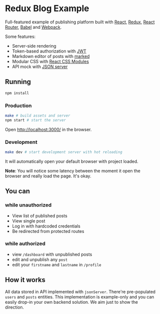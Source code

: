 # Redux Blog Example

Full-featured example of publishing platform built with
[React](http://facebook.github.io/react/),
[Redux](http://rackt.github.io/redux/),
[React Router](http://rackt.github.io/react-router/),
[Babel](https://babeljs.io/) and
[Webpack](http://webpack.github.io/).

Some features:
- Server-side rendering
- Token-based authorization with [JWT](https://www.npmjs.com/package/jsonwebtoken)
- Markdown editor of posts with [marked](https://www.npmjs.com/package/marked)
- Modular CSS with [React CSS Modules](https://github.com/gajus/react-css-modules)
- API mock with [JSON server](https://www.npmjs.com/package/json-server)

## Running
```bash
npm install
```

### Production
```bash
make # build assets and server
npm start # start the server
```

Open [http://localhost:3000/](http://localhost:3000/) in the browser.

### Development
```bash
make dev # start development server with hot reloading
```

It will automatically open your default browser with project loaded.

**Note**: You will notice some latency between the moment it open the browser and really load the page. It's okay.

## You can

### while unauthorized

- View list of published posts
- View single post
- Log in with hardcoded credentials
- Be redirected from protected routes

### while authorized

- view `/dashboard` with unpublished posts
- edit and unpublish any `post`
- edit your `firstname` and `lastname` in `/profile`

## How it works

All data stored in API implemented with `jsonServer`. There're pre-populated `users` and `posts` entities. This implementation is example-only and you can easily drop-in your own backend solution. We aim just to show the direction.
